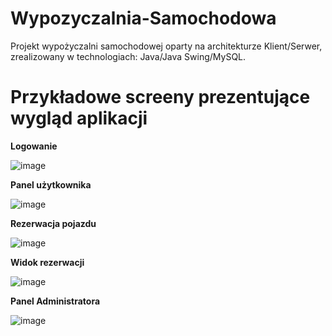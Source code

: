 # Wypozyczalnia-Samochodowa
Projekt wypożyczalni samochodowej oparty na architekturze Klient/Serwer, zrealizowany w technologiach: Java/Java Swing/MySQL.

# Przykładowe screeny prezentujące wygląd aplikacji

<b> Logowanie </b>

![image](https://user-images.githubusercontent.com/59510358/222790377-5b82a385-2ac2-44f1-995b-0190c574aee3.png)

<b>Panel użytkownika</b>

![image](https://user-images.githubusercontent.com/59510358/222786200-ab43ef6b-56e8-43ab-8a88-7a92959f8878.png)

<b> Rezerwacja pojazdu </b>

![image](https://user-images.githubusercontent.com/59510358/222788449-a2afce5d-b7e4-42c6-92ed-98e9e92afd3f.png)

<b> Widok rezerwacji </b>

![image](https://user-images.githubusercontent.com/59510358/222788520-4fc4fc44-fb1a-425c-a9f3-b23238e0093a.png)

<b> Panel Administratora </b>

![image](https://user-images.githubusercontent.com/59510358/222790013-eb528296-5e17-489a-81f5-a54c07d764ba.png)
